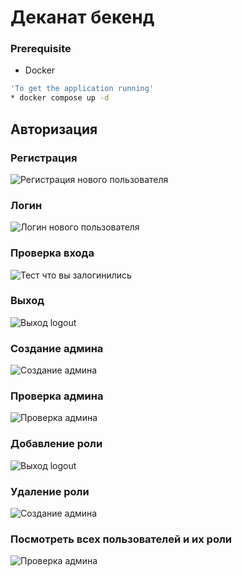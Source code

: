 # Деканат бекенд

### Prerequisite
- Docker

```bash
'To get the application running' 
* docker compose up -d
```
## Авторизация

### Регистрация
![Регистрация нового пользователя](./static/img.png)

### Логин
![Логин нового пользователя](./static/img_1.png)

### Проверка входа
![Тест что вы залогинились](./static/img_2.png)

### Выход
![Выход logout](./static/img_3.png)

### Создание админа
![Создание админа](./static/img_4.png)

### Проверка админа
![Проверка админа](./static/img_5.png)

### Добавление роли
![Выход logout](./static/img_6.png)

### Удаление роли
![Создание админа](./static/img_7.png)

### Посмотреть всех пользователей и их роли
![Проверка админа](./static/img_8.png)